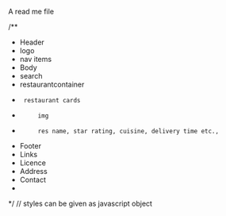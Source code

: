 A read me file



/**
 * Header
 *  logo
 *  nav items
 * Body
 *  search
 *  restaurantcontainer
 *      restaurant cards
 *          img
 *          res name, star rating, cuisine, delivery time etc.,
 * Footer
 *  Links
 *  Licence
 *  Address
 *  Contact
 * 
 */
// styles can be given as javascript object